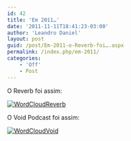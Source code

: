 ```yaml
---
id: 42
title: 'Em 2011…'
date: '2011-11-11T18:41:23-03:00'
author: 'Leandro Daniel'
layout: post
guid: /post/Em-2011-o-Reverb-foi….aspx
permalink: /index.php/em-2011/
categories:
    - 'Off'
    - Post
---
```


O Reverb foi assim:

[![WordCloudReverb](http://leandrodaniel.com/pics/WordCloudReverb_thumb_2.png "WordCloudReverb")](http://leandrodaniel.com/pics/WordCloudReverb_2.png)

O Void Podcast foi assim:

[![WordCloudVoid](http://leandrodaniel.com/pics/WordCloudVoid_thumb.png "WordCloudVoid")](http://leandrodaniel.com/pics/WordCloudVoid.png)